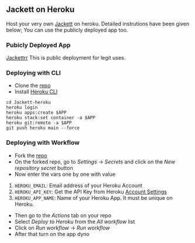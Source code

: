 ## Jackett on Heroku
Host your very own [Jackett](https://github.com/Jackett/Jackett) on heroku.
Detailed instrutions have been given below; You can use the publicly deployed app too.


### Pubicly Deployed App
[Jackettrr](https://jackettrr.herokuapp.com)
This is public deployment for legit uses.


### Deploying with CLI
- Clone the [repo](https://github.com/l3v11/Jackett-heroku)
- Install [Heroku CLI](https://devcenter.heroku.com/articles/heroku-cli)

```
cd Jackett-heroku
heroku login
heroku apps:create $APP
heroku stack:set container -a $APP
heroku git:remote -a $APP
git push heroku main --force
```

### Deploying with Workflow
- Fork the [repo](https://github.com/l3v11/Jackett-heroku)
- On the forked repo, go to *Settings* -> *Secrets* and click on the *New repository secret* button
- Now enter the vars one by one with value
1. `HEROKU_EMAIL`: Email address of your Heroku Account
2. `HEROKU_API_KEY`: Get the API Key from Heroku [Account Settings](https://dashboard.heroku.com/account)
3. `HEROKU_APP_NAME`: Name of your Heroku App. It must be unique on Heroku.
- Then go to the *Actions* tab on your repo
- Select *Deploy to Heroku* from the *All workflow* list
- Click on *Run workflow* -> *Run workflow*
- After that turn on the app dyno
